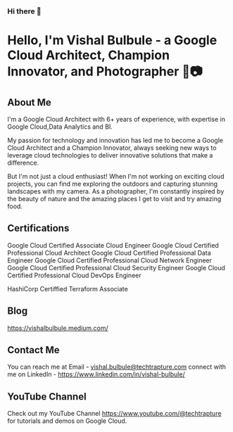 ### Hi there 👋

<!--
**vishalbulbule/vishalbulbule** is a ✨ _special_ ✨ repository because its `README.md` (this file) appears on your GitHub profile.

Here are some ideas to get you started:

- 🔭 I’m currently working on ...
- 🌱 I’m currently learning ...
- 👯 I’m looking to collaborate on ...
- 🤔 I’m looking for help with ...
- 💬 Ask me about ...
- 📫 How to reach me: ...
- 😄 Pronouns: ...
- ⚡ Fun fact: ...
-->
# Hello, I'm Vishal Bulbule - a Google Cloud Architect, Champion Innovator, and Photographer 🚀📷

## About Me

I'm a Google Cloud Architect with 6+ years of experience, with expertise in Google Cloud,Data Analytics and BI. 

My passion for technology and innovation has led me to become a Google Cloud Architect and a Champion Innovator, always seeking new ways to leverage cloud technologies to deliver innovative solutions that make a difference.

But I'm not just a cloud enthusiast! When I'm not working on exciting cloud projects, you can find me exploring the outdoors and capturing stunning landscapes with my camera. As a photographer, I'm constantly inspired by the beauty of nature and the amazing places I get to visit and try amazing food.


## Certifications

Google Cloud Certified Associate Cloud Engineer
Google Cloud Certified Professional Cloud Architect
Google Cloud Certified Professional Data Engineer
Google Cloud Certified Professional Cloud Network Engineer
Google Cloud Certified Professional Cloud Security Engineer
Google Cloud Certified Professional Cloud DevOps Engineer

HashiCorp Certiffied Terraform Associate


## Blog

https://vishalbulbule.medium.com/

## Contact Me

You can reach me at 
Email - vishal.bulbule@techtrapture.com
connect with me on LinkedIn - https://www.linkedin.com/in/vishal-bulbule/


## YouTube Channel

Check out my YouTube Channel https://www.youtube.com/@techtrapture for tutorials and demos on Google Cloud.
